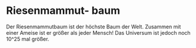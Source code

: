 # Riesenmammut- baum

Der Riesenmammutbaum ist der höchste Baum der Welt. Zusammen mit einer Ameise
ist er größer als jeder Mensch! Das Universum ist jedoch noch 10^25 mal größer.
